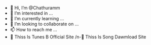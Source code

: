 - 👋 Hi, I’m @Chathuramm
- 👀 I’m interested in ...
- 🌱 I’m currently learning ...
- 💞️ I’m looking to collaborate on ...
- 📫 How to reach me ...
- 💟 Thiss Is Tunes B Official Site /n-💯 Thiss Is Song Dawmload Site
